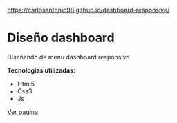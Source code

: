 https://carlosantonio98.github.io/dashboard-responsive/

# Diseño dashboard
Diseñando de menu dashboard responsivo

**Tecnologías utilizadas:**
- Html5
- Css3
- Js

<a href="https://carlosantonio98.github.io/dashboard-responsive/">Ver pagina</a>